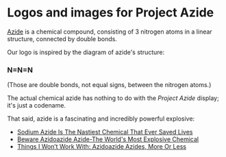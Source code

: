# Logos and images for Project Azide

[Azide](https://en.wikipedia.org/wiki/Azide) is a chemical compound, consisting of 3 nitrogen atoms in a linear structure, connected by double bonds.

Our logo is inspired by the diagram of azide's structure:
### N=N=N
(Those are double bonds, not equal signs, between the nitrogen atoms.)


The actual chemical azide has nothing to do with the _Project Azide_ display; it's just a codename.

That said, azide is a fascinating and incredibly powerful explosive:
* [Sodium Azide Is The Nastiest Chemical That Ever Saved Lives](http://io9.gizmodo.com/sodium-azide-is-the-nastiest-chemical-that-ever-saved-l-1694952138)
* [Beware Azidoazide Azide-The World's Most Explosive Chemical](https://curiosity.com/topics/beware-azidoazide-azide-the-worlds-most-explosive-chemical-curiosity/)
* [Things I Won’t Work With: Azidoazide Azides, More Or Less](http://blogs.sciencemag.org/pipeline/archives/2013/01/09/things_i_wont_work_with_azidoazide_azides_more_or_less)


